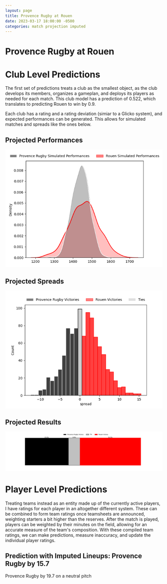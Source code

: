 ```yaml
---  
layout: page  
title: Provence Rugby at Rouen  
date: 2023-03-17 18:00:00 -0500  
categories: match projection imputed  
---
```

# Provence Rugby at Rouen

# Club Level Predictions


The first set of predictions treats a club as the smallest object, as the club develops its members, organizes a gameplan, and deploys its players as needed for each match. This club model has a prediction of 0.522, which translates to predicting Rouen to win by 0.9.

Each club has a rating and a rating deviation (simiar to a Glicko system), and expected performances can be generated. This allows for simulated matches and spreads like the ones below.
## Projected Performances


![Projected Performances](plots/performances_2023-03-17-Rouen-ProvenceRugby.png)
## Projected Spreads


![Projected Spreads](plots/spreads_2023-03-17-Rouen-ProvenceRugby.png)
## Projected Results


![Projected Results](plots/resultbar_2023-03-17-Rouen-ProvenceRugby.png)
# Player Level Predictions


Treating teams instead as an entity made up of the currently active players, I have ratings for each player in an altogether different system. These can be combined to form team ratings once teamsheets are announced, weighting starters a bit higher than the reserves. After the match is played, players can be weighted by their minutes on the field, allowing for an accurate measure of the team's composition. With these compiled team ratings, we can make predictions, measure inaccuracy, and update the individual player ratings.
## Prediction with Imputed Lineups: Provence Rugby by 15.7


Provence Rugby by 19.7 on a neutral pitch

